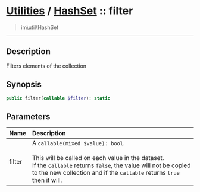 # [Utilities](util.md) / [HashSet](util-HashSet.md) :: filter
 > im\util\HashSet
____

## Description
Filters elements of the collection

## Synopsis
```php
public filter(callable $filter): static
```

## Parameters
| Name | Description |
| :--- | :---------- |
| filter | A `callable(mixed $value): bool`.<br /><br />This will be called on each value in the dataset.<br />If the `callable` returns `false`, the value will not be copied<br />to the new collection and if the `callable` returns `true` then it will. |

